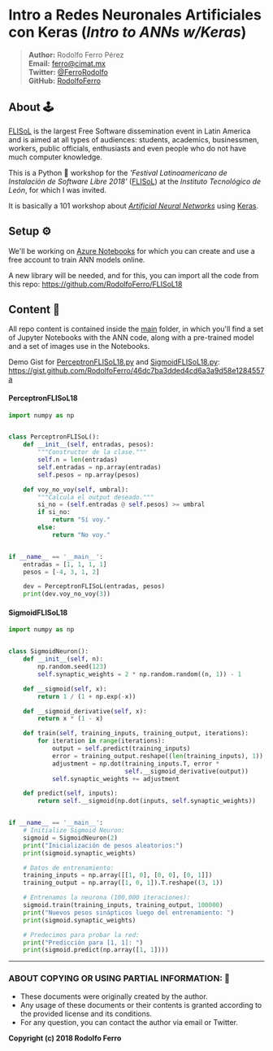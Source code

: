 # Intro a Redes Neuronales Artificiales con Keras (*Intro to ANNs w/Keras*)

> **Author:** Rodolfo Ferro Pérez <br/>
> **Email:** [ferro@cimat.mx](mailto:ferro@cimat.mx) <br/>
> **Twitter:** [@FerroRodolfo](http://twitter.com/FerroRodolfo) <br/>
> **GitHub:** [RodolfoFerro](https://github.com/RodolfoFerro) <br/>

## About 🕹

[FLISoL](https://flisol.info/FLISOL2018/Mexico/Leon) is the largest Free Software dissemination event in Latin America and is aimed at all types of audiences: students, academics, businessmen, workers, public officials, enthusiasts and even people who do not have much computer knowledge.

This is a Python 🐍 workshop for the *'Festival Latinoamericano de Instalación de Software Libre 2018'* ([FLISoL](https://flisol.info/FLISOL2018/Mexico/Leon)) at the *Instituto Tecnológico de León*, for which I was invited.

It is basically a 101 workshop about [*Artificial Neural Networks*](https://en.wikipedia.org/wiki/Artificial_neural_network) using [Keras](https://keras.io/).


## Setup ⚙️

We'll be working on [Azure Notebooks](https://notebooks.azure.com/) for which you can create and use a free account to train ANN models online.

A new library will be needed, and for this, you can import all the code from this repo: https://github.com/RodolfoFerro/FLISoL18


## Content 👾

All repo content is contained inside the [main](https://github.com/RodolfoFerro/FLISoL18/tree/master/main) folder, in which you'll find a set of Jupyter Notebooks with the ANN code, along with a pre-trained model and a set of images use in the Notebooks.

Demo Gist for [PerceptronFLISoL18.py](https://github.com/RodolfoFerro/FLISoL18/blob/master/PerceptronFLISoL18.py) and [SigmoidFLISoL18.py](https://github.com/RodolfoFerro/FLISoL18/blob/master/SigmoidFLISoL18.py): https://gist.github.com/RodolfoFerro/46dc7ba3dded4cd6a3a9d58e1284557a


#### PerceptronFLISoL18
```python
import numpy as np


class PerceptronFLISoL():
    def __init__(self, entradas, pesos):
        """Constructor de la clase."""
        self.n = len(entradas)
        self.entradas = np.array(entradas)
        self.pesos = np.array(pesos)

    def voy_no_voy(self, umbral):
        """Calcula el output deseado."""
        si_no = (self.entradas @ self.pesos) >= umbral
        if si_no:
            return "Sí voy."
        else:
            return "No voy."


if __name__ == '__main__':
    entradas = [1, 1, 1, 1]
    pesos = [-4, 3, 1, 2]

    dev = PerceptronFLISoL(entradas, pesos)
    print(dev.voy_no_voy(3))
```

#### SigmoidFLISoL18
```python
import numpy as np


class SigmoidNeuron():
    def __init__(self, n):
        np.random.seed(123)
        self.synaptic_weights = 2 * np.random.random((n, 1)) - 1

    def __sigmoid(self, x):
        return 1 / (1 + np.exp(-x))

    def __sigmoid_derivative(self, x):
        return x * (1 - x)

    def train(self, training_inputs, training_output, iterations):
        for iteration in range(iterations):
            output = self.predict(training_inputs)
            error = training_output.reshape((len(training_inputs), 1)) - output
            adjustment = np.dot(training_inputs.T, error *
                                self.__sigmoid_derivative(output))
            self.synaptic_weights += adjustment

    def predict(self, inputs):
        return self.__sigmoid(np.dot(inputs, self.synaptic_weights))


if __name__ == '__main__':
    # Initialize Sigmoid Neuron:
    sigmoid = SigmoidNeuron(2)
    print("Inicialización de pesos aleatorios:")
    print(sigmoid.synaptic_weights)

    # Datos de entrenamiento:
    training_inputs = np.array([[1, 0], [0, 0], [0, 1]])
    training_output = np.array([1, 0, 1]).T.reshape((3, 1))

    # Entrenamos la neurona (100,000 iteraciones):
    sigmoid.train(training_inputs, training_output, 100000)
    print("Nuevos pesos sinápticos luego del entrenamiento: ")
    print(sigmoid.synaptic_weights)

    # Predecimos para probar la red:
    print("Predicción para [1, 1]: ")
    print(sigmoid.predict(np.array([1, 1])))
```

***

### ABOUT COPYING OR USING PARTIAL INFORMATION: 🔐
* These documents were originally created by the author.
* Any usage of these documents or their contents is granted according to the provided license and its conditions.
* For any question, you can contact the author via email or Twitter.

**Copyright (c) 2018 Rodolfo Ferro**
